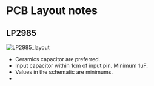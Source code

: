 # PCB Layout notes

## LP2985
![LP2985_layout](/assets/LP2985_layout.png)

* Ceramics capacitor are preferred.
* Input capacitor within 1cm of input pin. Minimum 1uF.
* Values in the schematic are minimums.
* 
